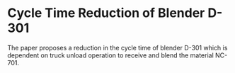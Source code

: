 # Cycle Time Reduction of Blender D-301
The paper proposes a reduction in the cycle time of blender D-301 which is dependent on truck unload operation to receive and blend the material NC-701.
